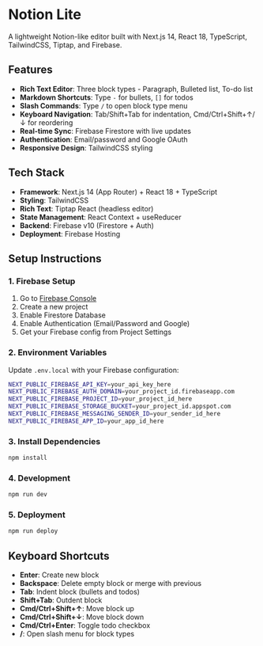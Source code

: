 # Notion Lite

A lightweight Notion-like editor built with Next.js 14, React 18, TypeScript, TailwindCSS, Tiptap, and Firebase.

## Features

- **Rich Text Editor**: Three block types - Paragraph, Bulleted list, To-do list
- **Markdown Shortcuts**: Type `-` for bullets, `[]` for todos
- **Slash Commands**: Type `/` to open block type menu
- **Keyboard Navigation**: Tab/Shift+Tab for indentation, Cmd/Ctrl+Shift+↑/↓ for reordering
- **Real-time Sync**: Firebase Firestore with live updates
- **Authentication**: Email/password and Google OAuth
- **Responsive Design**: TailwindCSS styling

## Tech Stack

- **Framework**: Next.js 14 (App Router) + React 18 + TypeScript
- **Styling**: TailwindCSS
- **Rich Text**: Tiptap React (headless editor)
- **State Management**: React Context + useReducer
- **Backend**: Firebase v10 (Firestore + Auth)
- **Deployment**: Firebase Hosting

## Setup Instructions

### 1. Firebase Setup

1. Go to [Firebase Console](https://console.firebase.google.com/)
2. Create a new project
3. Enable Firestore Database
4. Enable Authentication (Email/Password and Google)
5. Get your Firebase config from Project Settings

### 2. Environment Variables

Update `.env.local` with your Firebase configuration:

```bash
NEXT_PUBLIC_FIREBASE_API_KEY=your_api_key_here
NEXT_PUBLIC_FIREBASE_AUTH_DOMAIN=your_project_id.firebaseapp.com
NEXT_PUBLIC_FIREBASE_PROJECT_ID=your_project_id_here
NEXT_PUBLIC_FIREBASE_STORAGE_BUCKET=your_project_id.appspot.com
NEXT_PUBLIC_FIREBASE_MESSAGING_SENDER_ID=your_sender_id_here
NEXT_PUBLIC_FIREBASE_APP_ID=your_app_id_here
```

### 3. Install Dependencies

```bash
npm install
```

### 4. Development

```bash
npm run dev
```

### 5. Deployment

```bash
npm run deploy
```

## Keyboard Shortcuts

- **Enter**: Create new block
- **Backspace**: Delete empty block or merge with previous
- **Tab**: Indent block (bullets and todos)
- **Shift+Tab**: Outdent block
- **Cmd/Ctrl+Shift+↑**: Move block up
- **Cmd/Ctrl+Shift+↓**: Move block down
- **Cmd/Ctrl+Enter**: Toggle todo checkbox
- **/**: Open slash menu for block types
